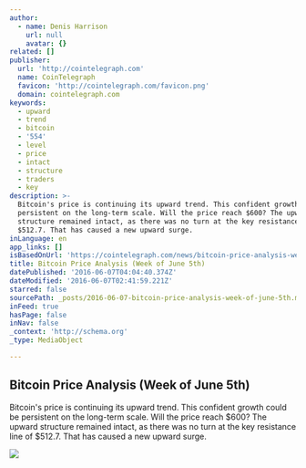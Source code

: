 ```yaml
---
author:
  - name: Denis Harrison
    url: null
    avatar: {}
related: []
publisher:
  url: 'http://cointelegraph.com'
  name: CoinTelegraph
  favicon: 'http://cointelegraph.com/favicon.png'
  domain: cointelegraph.com
keywords:
  - upward
  - trend
  - bitcoin
  - '554'
  - level
  - price
  - intact
  - structure
  - traders
  - key
description: >-
  Bitcoin's price is continuing its upward trend. This confident growth could be
  persistent on the long-term scale. Will the price reach $600? The upward
  structure remained intact, as there was no turn at the key resistance line of
  $512.7. That has caused a new upward surge.
inLanguage: en
app_links: []
isBasedOnUrl: 'https://cointelegraph.com/news/bitcoin-price-analysis-week-of-june-5th'
title: Bitcoin Price Analysis (Week of June 5th)
datePublished: '2016-06-07T04:04:40.374Z'
dateModified: '2016-06-07T02:41:59.221Z'
starred: false
sourcePath: _posts/2016-06-07-bitcoin-price-analysis-week-of-june-5th.md
inFeed: true
hasPage: false
inNav: false
_context: 'http://schema.org'
_type: MediaObject

---
```

<article style=""><h1>Bitcoin Price Analysis (Week of June 5th)</h1><p>Bitcoin's price is continuing its upward trend. This confident growth could be persistent on the long-term scale. Will the price reach $600? The upward structure remained intact, as there was no turn at the key resistance line of $512.7. That has caused a new upward surge.</p><img src="http://cointelegraph.com/storage/uploads/view/d00372058b27cdeec66d05f1b5412ea0.jpg" /></article>